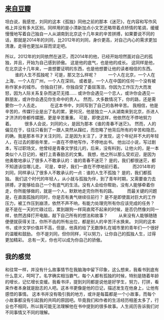 ## [来自豆瓣](https://book.douban.com/review/6776452/) ##
坦白说，我感觉，刘同的这本《孤独》同他之前的那本《迷茫》，在内容和写作风格上并没有多大区别。同样用的是小清新加点小文艺还略带着点矫情的笔调，缓缓慢慢地写着自己独自一人从湖南到北京这十几年来的辛苦拼搏，如果要说不同的话，那就是2014年的刘同，比2012年的刘同，身价更高，对自己内心的需求更加清澈，走得也更加从容而坚定吧。

所以，2012年的刘同依然在迷茫，而2014年的他，已经开始坦然面对自己的孤独，并且，开始为自己感到骄傲。 
这是他的底气，也是他的成长。 
这同样是他，在北京这十几年来，一直想要证明的东西，也是他想要让他的读者相信的东西。 
　　 
谁的人生不孤独呢？ 
可是，那又怎么样呢？ 
　　 
一个人在北京，一个人在上海，一个人在广州，一个人在深圳。 
或者是，一个人在中国的任何一个没有被称作家乡的城市。 
你独自打拼，你独自受了委屈落泪，你因为工作压力大而发怒，因为人际关系复杂而迷茫无措…… 
或许你会遇见一个恋人，或许你会遇见一群朋友，或许你会遇见你生命中的贵人。 
然而，大多数情况下，你的路，还是需要你一个人去走。 
　　 
在这本书中，刘同写到了自己的各种辛苦。 
我相信，他是辛苦的，传媒行业是出了名的累，更何况，他是独立一人从湖南来到北京，杀进人才济济的帝都传媒圈，更是辛苦重重。 
可是，即使这样，他依然在不停地努力着。 
　　 
很多人会说，刘同的火，是因为那本《谁的青春不迷茫》。 
然而，人的偏见在于，往往只看到了一跟人突然从蹿红，而忽略了他背后所有的辛苦和隐忍。 
的确，我是那本书才关注刘同，正是因为关注了，才发现，这个年纪并不大的年轻人，在过去的那些年里，一直在不停地写作，不停地出书。 
他出过小说，写过剧本，写过职场文，他曾经是青春文学挂儿的，后来，没有料到，让他火的，是一本类似个人日记的，被打上青春励志的文集。 
我想，他之所以那么受欢迎，是因为他勇敢地承认了很多人不敢承认的：谁的青春不迷茫？
是的，我们都很迷茫，都不知道该往哪儿走。 
可是，幸好，我们一直在不停地前行着。 
　　 
而2014年的刘同，同样承认了很多人不敢承认的一点：谁的人生不孤独？ 
是的，我们都孤独。 
我们这个时代的年轻人，从小就与孤独为伴，到了青年时期，又需要奋力去拼搏，才能够给自己一个有底气的生活。没有人会给你帮助，没有人能够牵着你走，你所能够做的，就是一个人，默默地走完你所有的路。 
　　 
而最关键的问题是，在直面孤独的同时，你是否有勇气继续往前行？ 
是不是即使面对巨大的工作压力，被工作压到崩溃，依然不声不响，有能力处理完所有你应该完成的任务？ 
是不是在一天的忙碌过后，累到跟狗一样简直爬不起来的时候，是否仍然像刘同一样，依然选择打开电脑，敲下自己所有的想法和故事？ 
　　 
从来没有人能够随随便便就获得关注，你所不齿的所有出位，都是别人的辛苦汗水换来。 
刘同的这本书，或许文学价值并不高，但是，他真的给了无数挣扎在城市里的青年们一个很好的温暖和鼓励。 
你不是刘同，但你同样，可以努力，让你自己的孤独人生，过得更加精彩。 
总有一天，你也可以成为你自己的骄傲。
## 我的感觉 ##
和往常一样，并没有什么故事情节在我脑海中留下印象，这么想来，我看书到底有什么意义，呵呵了。名字确实相当霸气，每个人都有孤独的时候，特别是随着年龄的增长，记忆增长变缓。我看书评，提到刘同都是说他是好学生，努力，打拼，看来作者本身就是励志的人吧。这本书更像是他的日记，描述发生在他身上，让他有感悟的事情。
这本书并没有吸引我的地方，或许是每篇都是一个小故事，而每个小故事都没有引起我的共鸣的原因吧。毕竟我们和作者的生活经历相差太多了，行业也不相同，所以我可能无法理解他在书中提到的很多故事。人生阅历告诉我们对不同事情又不同的理解。
